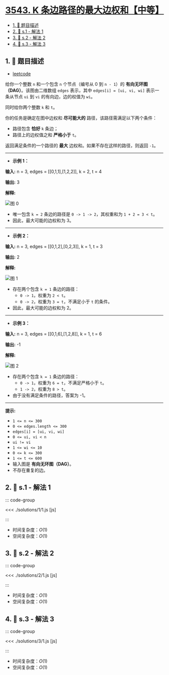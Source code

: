 # [3543. K 条边路径的最大边权和【中等】](https://github.com/tnotesjs/TNotes.leetcode/tree/main/notes/3543.%20K%20%E6%9D%A1%E8%BE%B9%E8%B7%AF%E5%BE%84%E7%9A%84%E6%9C%80%E5%A4%A7%E8%BE%B9%E6%9D%83%E5%92%8C%E3%80%90%E4%B8%AD%E7%AD%89%E3%80%91)

<!-- region:toc -->

- [1. 📝 题目描述](#1--题目描述)
- [2. 🎯 s.1 - 解法 1](#2--s1---解法-1)
- [3. 🎯 s.2 - 解法 2](#3--s2---解法-2)
- [4. 🎯 s.3 - 解法 3](#4--s3---解法-3)

<!-- endregion:toc -->

## 1. 📝 题目描述

- [leetcode](https://leetcode.cn/problems/maximum-weighted-k-edge-path/)

给你一个整数 `n` 和一个包含 `n` 个节点（编号从 0 到 `n - 1`）的 **有向无环图（DAG）**。该图由二维数组 `edges` 表示，其中 `edges[i] = [ui, vi, wi]` 表示一条从节点 `ui` 到 `vi` 的有向边，边的权值为 `wi`。

同时给你两个整数 `k` 和 `t`。

你的任务是确定在图中边权和 **尽可能大的** 路径，该路径需满足以下两个条件：

- 路径包含 **恰好** `k` 条边；
- 路径上的边权值之和 **严格小于** `t`。

返回满足条件的一个路径的 **最大** 边权和。如果不存在这样的路径，则返回 `-1`。

---

- **示例 1：**

**输入:** n = 3, edges = [[0,1,1],[1,2,2]], k = 2, t = 4

**输出:** 3

**解释:**

![图 0](https://cdn.jsdelivr.net/gh/tnotesjs/imgs@main/2025-09-29-23-08-53.png)

- 唯一包含 `k = 2` 条边的路径是 `0 -> 1 -> 2`，其权重和为 `1 + 2 = 3 < t`。
- 因此，最大可能的边权和为 3。

---

- **示例 2：**

**输入:** n = 3, edges = [[0,1,2],[0,2,3]], k = 1, t = 3

**输出:** 2

**解释:**

![图 1](https://cdn.jsdelivr.net/gh/tnotesjs/imgs@main/2025-09-29-23-08-59.png)

- 存在两个包含 `k = 1` 条边的路径：
  - `0 -> 1`，权重为 `2 < t`。
  - `0 -> 2`，权重为 `3 = t`，不满足小于 `t` 的条件。
- 因此，最大可能的边权和为 2。

---

- **示例 3：**

**输入:** n = 3, edges = [[0,1,6],[1,2,8]], k = 1, t = 6

**输出:** -1

**解释:**

![图 2](https://cdn.jsdelivr.net/gh/tnotesjs/imgs@main/2025-09-29-23-09-06.png)

- 存在两个包含 `k = 1` 条边的路径：
  - `0 -> 1`，权重为 `6 = t`，不满足严格小于 `t`。
  - `1 -> 2`，权重为 `8 > t`。
- 由于没有满足条件的路径，答案为 -1。

---

**提示:**

- `1 <= n <= 300`
- `0 <= edges.length <= 300`
- `edges[i] = [ui, vi, wi]`
- `0 <= ui, vi < n`
- `ui != vi`
- `1 <= wi <= 10`
- `0 <= k <= 300`
- `1 <= t <= 600`
- 输入图是 **有向无环图（DAG）**。
- 不存在重复的边。

## 2. 🎯 s.1 - 解法 1

::: code-group

<<< ./solutions/1/1.js [js]

:::

- 时间复杂度：$O(1)$
- 空间复杂度：$O(1)$

## 3. 🎯 s.2 - 解法 2

::: code-group

<<< ./solutions/2/1.js [js]

:::

- 时间复杂度：$O(1)$
- 空间复杂度：$O(1)$

## 4. 🎯 s.3 - 解法 3

::: code-group

<<< ./solutions/3/1.js [js]

:::

- 时间复杂度：$O(1)$
- 空间复杂度：$O(1)$
